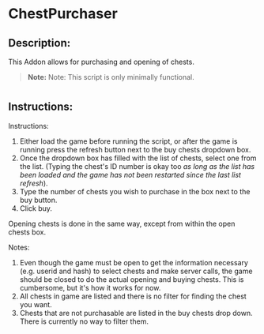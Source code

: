 # ChestPurchaser
## Description:
This Addon allows for purchasing and opening of chests.

> **Note:** Note: This script is only minimally functional. 
#
## Instructions:
Instructions:
1. Either load the game before running the script, or after the game is running press the refresh button next to the buy chests dropdown box.
2. Once the dropdown box has filled with the list of chests, select one from the list. (Typing the chest's ID number is okay too *as long as the list has been loaded and the game has not been restarted since the last list refresh*).
3. Type the number of chests you wish to purchase in the box next to the buy button.
4. Click buy.

Opening chests is done in the same way, except from within the open chests box.

Notes:

1. Even though the game must be open to get the information necessary (e.g. userid and hash) to select chests and make server calls, the game should be closed to do the actual opening and buying chests. This is cumbersome, but it's how it works for now.
2. All chests in game are listed and there is no filter for finding the chest you want. 
3. Chests that are not purchasable are listed in the buy chests drop down. There is currently no way to filter them. 
